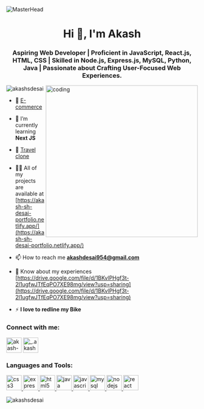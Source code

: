![MasterHead](https://repository-images.githubusercontent.com/588181932/e36ec678-7984-4cdd-8e4c-a3932772ff8e)
<h1 align="center">Hi 👋, I'm Akash</h1>
<h3 align="center">Aspiring Web Developer | Proficient in JavaScript, React.js, HTML, CSS | Skilled in Node.js, Express.js, MySQL, Python, Java | Passionate about Crafting User-Focused Web Experiences.</h3>
<img align="right" alt="coding" width="400" src="https://gifdb.com/images/high/animated-man-computer-coding-nae6mec378lsg1i3.gif">

<p align="left"> <img src="https://komarev.com/ghpvc/?username=akashsdesai&label=Profile%20views&color=0e75b6&style=flat" alt="akashsdesai" /> </p>

- 🔭 [E-commerce](https://e-service-web.netlify.app/)

- 🌱 I’m currently learning **Next JS**

- 👯 [Travel clone](https://travel-ocean.netlify.app/)

- 👨‍💻 All of my projects are available at [https://akash-sh-desai-portfolio.netlify.app/](https://akash-sh-desai-portfolio.netlify.app/)

- 📫 How to reach me **akashdesai954@gmail.com**

- 📄 Know about my experiences [https://drive.google.com/file/d/1BKvlPHgf3t-2l1ugfwJTfEqPO7XE98mg/view?usp=sharing](https://drive.google.com/file/d/1BKvlPHgf3t-2l1ugfwJTfEqPO7XE98mg/view?usp=sharing)

- ⚡ **I love to redline my Bike**

<h3 align="left">Connect with me:</h3>
<p align="left">
<a href="https://linkedin.com/in/akash-s-404069108/" target="blank"><img align="center" src="https://upload.wikimedia.org/wikipedia/commons/thumb/8/81/LinkedIn_icon.svg/2048px-LinkedIn_icon.svg.png" alt="akash-s-404069108/" height="40" width="40" /></a>
<a href="https://instagram.com/_.akash_desai" target="blank"><img align="center" src="https://upload.wikimedia.org/wikipedia/commons/thumb/e/e7/Instagram_logo_2016.svg/768px-Instagram_logo_2016.svg.png" alt="_.akash_desai" height="40" width="40" /></a>
</p>

<h3 align="left">Languages and Tools:</h3>
<p align="left"> <a href="https://www.w3schools.com/css/" target="_blank" rel="noreferrer"> <img src="https://upload.wikimedia.org/wikipedia/commons/thumb/6/62/CSS3_logo.svg/800px-CSS3_logo.svg.png" alt="css3" width="40" height="40"/> </a> 
  <a href="https://expressjs.com" target="_blank" rel="noreferrer"> <img src="https://upload.wikimedia.org/wikipedia/commons/thumb/8/88/Status_iucn_EX_icon.svg/480px-Status_iucn_EX_icon.svg.png" alt="express" width="40" height="40"/> </a>
  <a href="https://www.w3.org/html/" target="_blank" rel="noreferrer"> <img src="https://upload.wikimedia.org/wikipedia/commons/thumb/3/38/HTML5_Badge.svg/1024px-HTML5_Badge.svg.png" alt="html5" width="40" height="40"/> </a> 
  <a href="https://www.java.com" target="_blank" rel="noreferrer"> <img src="https://www.svgrepo.com/show/303388/java-4-logo.svg" alt="java" width="40" height="40"/> </a> 
  <a href="https://developer.mozilla.org/en-US/docs/Web/JavaScript" target="_blank" rel="noreferrer"> <img src="https://cdn.worldvectorlogo.com/logos/javascript-1.svg" alt="javascript" width="40" height="40"/> </a>
  <a href="https://www.mysql.com/" target="_blank" rel="noreferrer"> <img src="https://www.svgrepo.com/show/303251/mysql-logo.svg" alt="mysql" width="40" height="40"/> </a> 
  <a href="https://nodejs.org" target="_blank" rel="noreferrer"> <img src="https://seeklogo.com/images/N/nodejs-logo-FBE122E377-seeklogo.com.png" alt="nodejs" width="40" height="40"/> </a> 
  <a href="https://reactjs.org/" target="_blank" rel="noreferrer"> <img src="https://upload.wikimedia.org/wikipedia/commons/thumb/a/a7/React-icon.svg/1150px-React-icon.svg.png" alt="react" width="40" height="40"/> </a> </p>

<p><img align="center" src="https://github-readme-stats.vercel.app/api/top-langs?username=akashsdesai&show_icons=true&locale=en&layout=compact" alt="akashsdesai" /></p>
